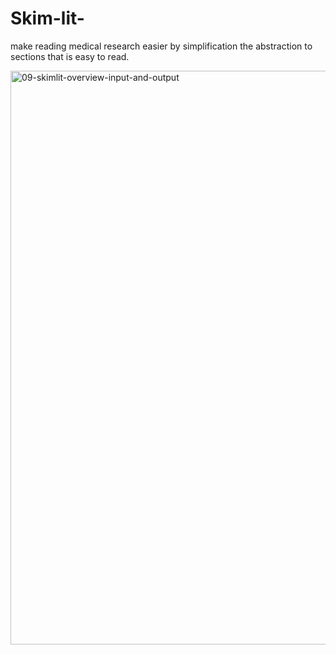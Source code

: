 # Skim-lit-
make reading medical research easier by simplification the abstraction to sections that is easy to read.

<img width="918" alt="09-skimlit-overview-input-and-output" src="https://user-images.githubusercontent.com/72879310/224320758-5ab70ad8-addf-4095-9c50-6bdabf755fe5.png">

